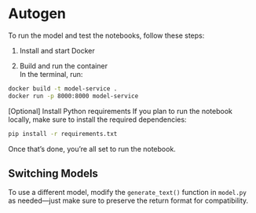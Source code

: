 # Autogen

To run the model and test the notebooks, follow these steps:

1. Install and start Docker

2. Build and run the container  
In the terminal, run:

```bash
docker build -t model-service .
docker run -p 8000:8000 model-service
```
[Optional] Install Python requirements
If you plan to run the notebook locally, make sure to install the required dependencies:

```bash
pip install -r requirements.txt
```
Once that’s done, you’re all set to run the notebook.

## Switching Models
To use a different model, modify the `generate_text()` function in `model.py` as needed—just make sure to preserve the return format for compatibility.

